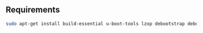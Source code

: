 ## Requirements

```bash
sudo apt-get install build-essential u-boot-tools lzop debootstrap debootstrap gcc-arm-linux-gnueabihf
```
